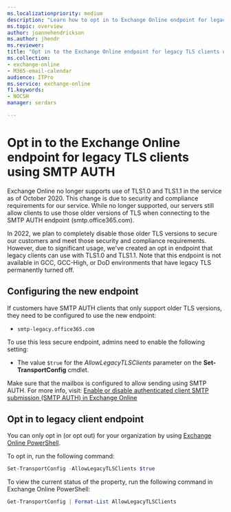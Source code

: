 ```yaml
---
ms.localizationpriority: medium
description: "Learn how to opt in to Exchange Online endpoint for legacy TLS clients using SMTP AUTH."
ms.topic: overview
author: joannehendrickson
ms.author: jhendr
ms.reviewer:
title: "Opt in to the Exchange Online endpoint for legacy TLS clients using SMTP AUTH"
ms.collection:
- exchange-online
- M365-email-calendar
audience: ITPro
ms.service: exchange-online
f1.keywords:
- NOCSH
manager: serdars

---
```


# Opt in to the Exchange Online endpoint for legacy TLS clients using SMTP AUTH

Exchange Online no longer supports use of TLS1.0 and TLS1.1 in the service as of October 2020. This change is due to security and compliance requirements for our service. While no longer supported, our servers still allow clients to use those older versions of TLS when connecting to the SMTP AUTH endpoint (smtp.office365.com).

In 2022, we plan to completely disable those older TLS versions to secure our customers and meet those security and compliance requirements. However, due to significant usage, we've created an opt in endpoint that legacy clients can use with TLS1.0 and TLS1.1. Note that this endpoint is not available in GCC, GCC-High, or DoD environments that have legacy TLS permanently turned off.

## Configuring the new endpoint

If customers have SMTP AUTH clients that only support older TLS versions, they need to be configured to use the new endpoint:

- `smtp-legacy.office365.com`

To use this less secure endpoint, admins need to enable the following setting:

- The value `$true` for the _AllowLegacyTLSClients_ parameter on the **Set-TransportConfig** cmdlet.

Make sure that the mailbox is configured to allow sending using SMTP AUTH. For more info, visit: [Enable or disable authenticated client SMTP submission (SMTP AUTH) in Exchange Online](/exchange/clients-and-mobile-in-exchange-online/authenticated-client-smtp-submission)

## Opt in to legacy client endpoint

You can only opt in (or opt out) for your organization by using [Exchange Online PowerShell](/powershell/exchange/connect-to-exchange-online-powershell).

To opt in, run the following command:

```PowerShell
Set-TransportConfig -AllowLegacyTLSClients $true
```

To view the current status of the property, run the following command in Exchange Online PowerShell:

```powershell
Get-TransportConfig | Format-List AllowLegacyTLSClients
```
